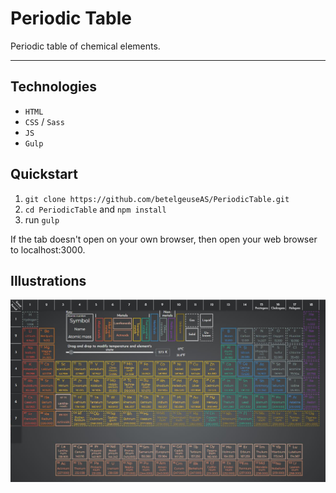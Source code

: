 # Periodic Table
Periodic table of chemical elements.

---

## Technologies
* `HTML`
* `CSS` / `Sass`
* `JS`
* `Gulp`

## Quickstart
1. `git clone https://github.com/betelgeuseAS/PeriodicTable.git`
2. `cd PeriodicTable` and `npm install`
3. run `gulp`

If the tab doesn't open on your own browser, then open your web browser to localhost:3000.

## Illustrations
![](/app/img/illustatrations/01.jpg)
